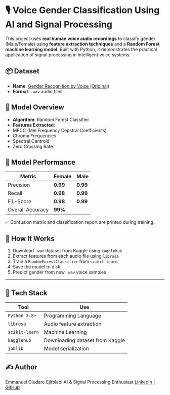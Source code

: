 # 🎙️ Voice Gender Classification Using AI and Signal Processing

This project uses **real human voice audio recordings** to classify gender (Male/Female) using **feature extraction techniques** and a **Random Forest machine learning model**. Built with Python, it demonstrates the practical application of signal processing in intelligent voice systems.

## 📦 Dataset

- **Name**: [Gender Recognition by Voice (Original)](https://www.kaggle.com/datasets/murtadhanajim/gender-recognition-by-voiceoriginal)
- **Format**: `.wav` audio files

## 🧠 Model Overview

- **Algorithm**: Random Forest Classifier
- **Features Extracted**:
- MFCC (Mel Frequency Cepstral Coefficients)
- Chroma Frequencies
- Spectral Centroid
- Zero Crossing Rate

## 🧪 Model Performance

| Metric        | Female      | Male        |
|---------------|-------------|-------------|
| Precision     | **0.99**    | **0.99**    |
| Recall        | **0.98**    | **0.99**    |
| F1-Score      | **0.98**    | **0.99**    |
| Overall Accuracy | **99%** |

✅ Confusion matrix and classification report are printed during training.

## 🚀 How It Works

1. Download `.wav` dataset from Kaggle using `kagglehub`
2. Extract features from each audio file using `librosa`
3. Train a `RandomForestClassifier` from `scikit-learn`
4. Save the model to disk
5. Predict gender from new `.wav` voice samples

---

## 🧰 Tech Stack

| Tool          | Use                                 |
|---------------|--------------------------------------|
| `Python 3.8+` | Programming Language                |
| `librosa`     | Audio feature extraction            |
| `scikit-learn`| Machine Learning                    |
| `kagglehub`   | Downloading dataset from Kaggle     |
| `joblib`      | Model serialization                 |

## ✍️ Author
Emmanuel Oludare Ejifolabi
AI & Signal Processing Enthusiast
[LinkedIn](https://www.linkedin.com/in/emmagee001) | [GitHub](https://www.github.com/ejifolabi)


